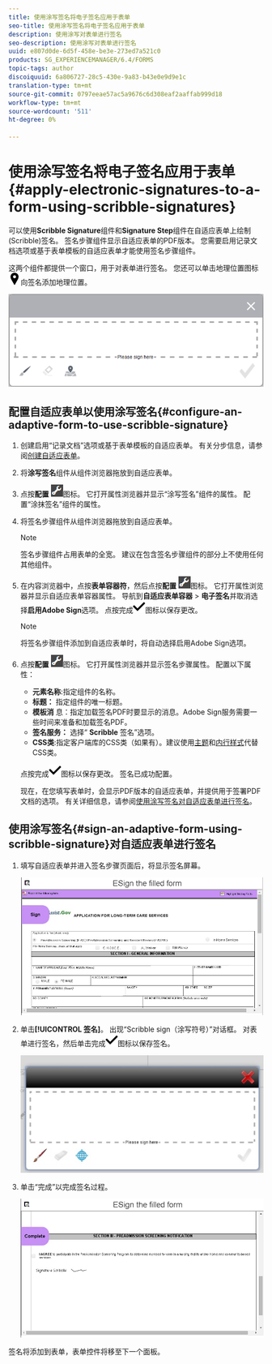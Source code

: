 ```yaml
---
title: 使用涂写签名将电子签名应用于表单
seo-title: 使用涂写签名将电子签名应用于表单
description: 使用涂写对表单进行签名
seo-description: 使用涂写对表单进行签名
uuid: e807d0de-6d5f-458e-be3e-273ed7a521c0
products: SG_EXPERIENCEMANAGER/6.4/FORMS
topic-tags: author
discoiquuid: 6a806727-28c5-430e-9a83-b43e0e9d9e1c
translation-type: tm+mt
source-git-commit: 0797eeae57ac5a9676c6d308eaf2aaffab999d18
workflow-type: tm+mt
source-wordcount: '511'
ht-degree: 0%

---
```



# 使用涂写签名将电子签名应用于表单{#apply-electronic-signatures-to-a-form-using-scribble-signatures}

可以使用&#x200B;**Scribble Signature**&#x200B;组件和&#x200B;**Signature Step**&#x200B;组件在自适应表单上绘制(Scribble)签名。 签名步骤组件显示自适应表单的PDF版本。 您需要启用记录文档选项或基于表单模板的自适应表单才能使用签名步骤组件。

这两个组件都提供一个窗口，用于对表单进行签名。 您还可以单击地理位置图标![aem_6_3_geolocation](assets/aem_6_3_geolocation.png)向签名添加地理位置。

![“涂写签名”对话框](assets/scribble-signature.png)

## 配置自适应表单以使用涂写签名{#configure-an-adaptive-form-to-use-scribble-signature}

1. 创建启用“记录文档”选项或基于表单模板的自适应表单。 有关分步信息，请参阅[创建自适应表单](/help/forms/using/creating-adaptive-form.md)。
1. 将&#x200B;**涂写签名**&#x200B;组件从组件浏览器拖放到自适应表单。
1. 点按&#x200B;**配置** ![配置](assets/configure.png)图标。 它打开属性浏览器并显示“涂写签名”组件的属性。 配置“涂抹签名”组件的属性。
1. 将签名步骤组件从组件浏览器拖放到自适应表单。

   >[!NOTE]
   >
   >签名步骤组件占用表单的全宽。 建议在包含签名步骤组件的部分上不使用任何其他组件。

1. 在内容浏览器中，点按&#x200B;**表单容器符**，然后点按&#x200B;**配置** ![配置](assets/configure.png)图标。 它打开属性浏览器并显示自适应表单容器属性。 导航到&#x200B;**自适应表单容器** > **电子签名**&#x200B;并取消选择&#x200B;**启用Adobe Sign**&#x200B;选项。 点按完成![aem_6_3_forms_save](assets/aem_6_3_forms_save.png)图标以保存更改。

   >[!NOTE]
   >
   >将签名步骤组件添加到自适应表单时，将自动选择启用Adobe Sign选项。

1. 点按&#x200B;**配置** ![配置](assets/configure.png)图标。 它打开属性浏览器并显示签名步骤属性。 配置以下属性：

   * **元素名称**:指定组件的名称。
   * **标题：** 指定组件的唯一标题。
   * **模板消** 息：指定加载签名PDF时要显示的消息。Adobe Sign服务需要一些时间来准备和加载签名PDF。
   * **签名服务：** 选择“ **Scribble** 签名”选项。
   * **CSS类**:指定客户端库的CSS类（如果有）。建议使用[主题](/help/forms/using/themes.md)和[内行样式](/help/forms/using/inline-style-adaptive-forms.md)代替CSS类。

   点按完成![aem_6_3_forms_save](assets/aem_6_3_forms_save.png)图标以保存更改。 签名已成功配置。

   现在，在您填写表单时，会显示PDF版本的自适应表单，并提供用于签署PDF文档的选项。 有关详细信息，请参阅[使用涂写签名对自适应表单进行签名](/help/forms/using/signing-forms-using-scribble.md#p-sign-an-adaptive-form-using-scribble-signature-p)。

## 使用涂写签名{#sign-an-adaptive-form-using-scribble-signature}对自适应表单进行签名

1. 填写自适应表单并进入签名步骤页面后，将显示签名屏幕。

   ![EchoSign页面的签名屏幕](assets/esignscribblesign.jpg)

1. 单击&#x200B;**[!UICONTROL 签名]**。 出现“Scribble sign（涂写符号）”对话框。 对表单进行签名，然后单击完成![aem_6_3_forms_save](assets/aem_6_3_forms_save.png)图标以保存签名。

   ![“涂写签名”对话框](assets/scribblewidget.jpg)

1. 单击“完成”以完成签名过程。

   ![完成签名过程](assets/scribblecomplete.jpg)

签名将添加到表单，表单控件将移至下一个面板。

